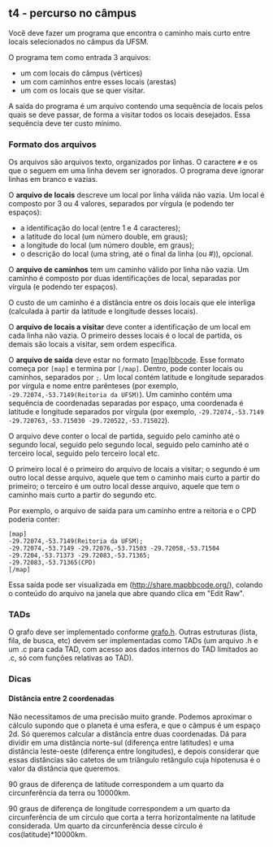 ## t4 - percurso no câmpus

Você deve fazer um programa que encontra o caminho mais curto entre locais selecionados no câmpus da UFSM.

O programa tem como entrada 3 arquivos:
- um com locais do câmpus (vértices)
- um com caminhos entre esses locais (arestas)
- um com os locais que se quer visitar.

A saída do programa é um arquivo contendo uma sequência de locais pelos quais se deve passar, de forma a visitar todos os locais desejados. 
Essa sequência deve ter custo mínimo.

### Formato dos arquivos

Os arquivos são arquivos texto, organizados por linhas.
O caractere `#` e os que o seguem em uma linha devem ser ignorados.
O programa deve ignorar linhas em branco e vazias.

O **arquivo de locais** descreve um local por linha válida não vazia. Um local é composto por 3 ou 4 valores, separados por vírgula (e podendo ter espaços):
- a identificação do local (entre 1 e 4 caracteres);
- a latitude do local (um número double, em graus);
- a longitude do local (um número double, em graus);
- o descrição do local (uma string, até o final da linha (ou #)), opcional.

O **arquivo de caminhos** tem um caminho válido por linha não vazia.
Um caminho é composto por duas identificações de local, separadas por vírgula (e podendo ter espaços).

O custo de um caminho é a distância entre os dois locais que ele interliga (calculada à partir da latitude e longitude desses locais).

O **arquivo de locais a visitar** deve conter a identificação de um local em cada linha não vazia. O primeiro desses locais é o local de partida, os demais são locais a visitar, sem ordem específica.

O **arquivo de saída** deve estar no formato [[map]bbcode](http://mapbbcode.org/). Esse formato começa por `[map]` e termina por `[/map]`. Dentro, pode conter locais ou caminhos, separados por `;`. Um local contém latitude e longitude separados por vírgula e nome entre parênteses (por exemplo, `-29.72074,-53.7149(Reitoria da UFSM)`). Um caminho contém uma sequência de coordenadas separadas por espaço, uma coordenada é latitude e longitude separados por vírgula (por exemplo, `-29.72074,-53.7149 -29.720763,-53.715030 -29.720522,-53.715022`).

O arquivo deve conter o local de partida, seguido pelo caminho até o segundo local, seguido pelo segundo local, seguido pelo caminho até o terceiro local, seguido pelo terceiro local etc.

O primeiro local é o primeiro do arquivo de locais a visitar; o segundo é um outro local desse arquivo, aquele que tem o caminho mais curto a partir do primeiro; o terceiro é um outro local desse arquivo, aquele que tem o caminho mais curto a partir do segundo etc.

Por exemplo, o arquivo de saída para um caminho entre a reitoria e o CPD poderia conter:
```
[map]
-29.72074,-53.7149(Reitoria da UFSM);
-29.72074,-53.7149 -29.72076,-53.71503 -29.72058,-53.71504 -29.7204,-53.71373 -29.72083,-53.71365;
-29.72083,-53.71365(CPD)
[/map]
```

Essa saída pode ser visualizada em (http://share.mapbbcode.org/), colando o conteúdo do arquivo na janela que abre quando clica em "Edit Raw".


### TADs

O grafo deve ser implementado conforme [grafo.h](DataStructs/grafo.h).
Outras estruturas (lista, fila, de busca, etc) devem ser implementadas como TADs (um arquivo .h e um .c para cada TAD, com acesso aos dados internos do TAD limitados ao .c, só com funções relativas ao TAD).

### Dicas

#### Distância entre 2 coordenadas

Não necessitamos de uma precisão muito grande.
Podemos aproximar o cálculo supondo que o planeta é uma esfera, e que o câmpus é um espaço 2d.
Só queremos calcular a distância entre duas coordenadas.
Dá para dividir em uma distância norte-sul (diferença entre latitudes) e uma distância leste-oeste (diferença entre longitudes), e depois considerar que essas distâncias são catetos de um triângulo retângulo cuja hipotenusa é o valor da distância que queremos.

90 graus de diferença de latitude correspondem a um quarto da circunferência da terra ou 10000km.

90 graus de diferença de longitude correspondem a um quarto da circunferência de um círculo que corta a terra horizontalmente na latitude considerada. Um quarto da circunferência desse círculo é cos(latitude)*10000km.
